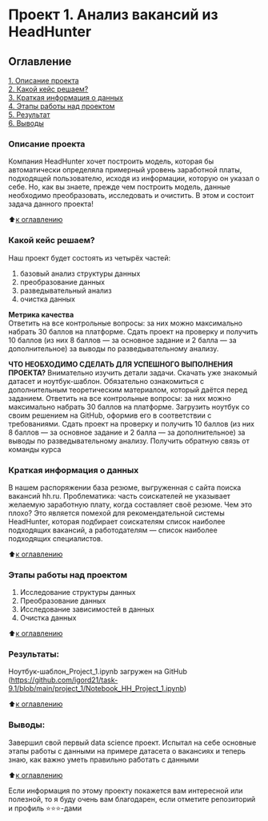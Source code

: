 # Проект 1.  Анализ вакансий из HeadHunter

## Оглавление  
[1. Описание проекта](https://github.com/igord21/task-9.1/blob/main/project_1/README.md#описание-проекта)  
[2. Какой кейс решаем?](https://github.com/igord21/task-9.1/blob/main/project_1/README.md#Какой-кейс-решаем)  
[3. Краткая информация о данных](https://github.com/igord21/task-9.1/blob/main/project_1/README.md#Краткая-информация-о-данных)  
[4. Этапы работы над проектом](https://github.com/igord21/task-9.1/blob/main/project_1/README.md#Этапы-работы-над-проектом)  
[5. Результат](https://github.com/igord21/task-9.1/blob/main/project_1/README.md#Результат)    
[6. Выводы](https://github.com/igord21/task-9.1/blob/main/project_1/README.md#Выводы) 

### Описание проекта    
Компания HeadHunter хочет построить модель, которая бы автоматически определяла примерный уровень заработной платы, подходящей пользователю, исходя из информации, которую он указал о себе. Но, как вы знаете, прежде чем построить модель, данные необходимо преобразовать, исследовать и очистить. В этом и состоит задача данного
проекта!

:arrow_up:[к оглавлению](https://github.com/igord21/task-9.1/blob/main/project_1/README.md#Оглавление)


### Какой кейс решаем?    
Наш проект будет состоять из четырёх частей:
1. базовый анализ структуры данных
2. преобразование данных
3. разведывательный анализ
4. очистка данных

**Метрика качества**     
Ответить на все контрольные вопросы: за них можно максимально набрать 30 баллов на платформе.
Сдать проект на проверку и получить 10 баллов (из них 8 баллов — за основное задание и 2 балла — за дополнительное) за выводы по разведывательному анализу.

**ЧТО НЕОБХОДИМО СДЕЛАТЬ ДЛЯ УСПЕШНОГО ВЫПОЛНЕНИЯ ПРОЕКТА?**
Внимательно изучить детали задачи.
Скачать уже знакомый датасет и ноутбук-шаблон.
Обязательно ознакомиться с дополнительным теоретическим материалом, который даётся перед заданием.
Ответить на все контрольные вопросы: за них можно максимально набрать 30 баллов на платформе.
Загрузить ноутбук со своим решением на GitHub, оформив его в соответствии с требованиями.
Сдать проект на проверку и получить 10 баллов (из них 8 баллов — за основное задание и 2 балла — за дополнительное) за выводы по разведывательному анализу.
Получить обратную связь от команды курса

### Краткая информация о данных
В нашем распоряжении база резюме, выгруженная с сайта поиска вакансий hh.ru.
Проблематика: часть соискателей не указывает желаемую заработную плату, когда составляет своё резюме.
Чем это плохо?
Это является помехой для рекомендательной системы HeadHunter, которая подбирает соискателям список наиболее подходящих вакансий, а работодателям — список наиболее подходящих специалистов.
  
:arrow_up:[к оглавлению](https://github.com/igord21/task-9.1/blob/main/project_1/README.md#Оглавление)


### Этапы работы над проектом  
1. Исследование структуры данных
2. Преобразование данных
3. Исследование зависимостей в данных
4. Очистка данных

:arrow_up:[к оглавлению](https://github.com/igord21/task-9.1/blob/main/project_1/README.md#Оглавление)


### Результаты:  
Ноутбук-шаблон_Project_1.ipynb загружен на GitHub (https://github.com/igord21/task-9.1/blob/main/project_1/Notebook_HH_Project_1.ipynb)

:arrow_up:[к оглавлению](https://github.com/igord21/task-9.1/blob/main/project_1/README.md#Оглавление)


### Выводы:  
Завершил свой первый data science проект.
Испытал на себе основные этапы работы с данными на примере датасета о вакансиях и теперь знаю, как важно уметь правильно работать с данными

:arrow_up:[к оглавлению](https://github.com/igord21/task-9.1/blob/main/project_1/README.md#Оглавление)


Если информация по этому проекту покажется вам интересной или полезной, то я буду очень вам благодарен, если отметите репозиторий и профиль ⭐️⭐️⭐️-дами
